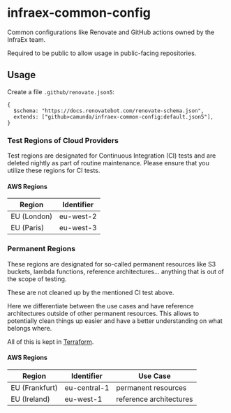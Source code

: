 # infraex-common-config

Common configurations like Renovate and GitHub actions owned by the InfraEx team.

Required to be public to allow usage in public-facing repositories.

## Usage

Create a file `.github/renovate.json5`:

```json5
{
  $schema: "https://docs.renovatebot.com/renovate-schema.json",
  extends: ["github>camunda/infraex-common-config:default.json5"],
}
```

### Test Regions of Cloud Providers

Test regions are designated for Continuous Integration (CI) tests and are deleted nightly as part of routine maintenance. Please ensure that you utilize these regions for CI tests.

#### AWS Regions

| Region     | Identifier |
|------------|------------|
| EU (London)| eu-west-2  |
| EU (Paris) | eu-west-3  |

### Permanent Regions

These regions are designated for so-called permanent resources like S3 buckets, lambda functions, reference architectures... anything that is out of the scope of testing.

These are not cleaned up by the mentioned CI test above.

Here we differentiate between the use cases and have reference architectures outside of other permanent resources. This allows to potentially clean things up easier and have a better understanding on what belongs where.

All of this is kept in [Terraform](https://github.com/camunda/infraex-terraform/tree/main/aws).

#### AWS Regions

| Region        | Identifier    | Use Case                |
|---------------|---------------|-------------------------|
| EU (Frankfurt)| eu-central-1  | permanent resources     |
| EU (Ireland)  | eu-west-1     | reference architectures |
